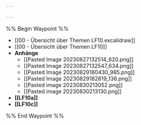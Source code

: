 ```yaml
---

---
```

%% Begin Waypoint %%
- [[00 - Übersicht über Themen LF10.excalidraw]]
- [[00 - Übersicht über Themen LF10]]
- **Anhänge**
	- [[Pasted Image 20230827132514_620.png]]
	- [[Pasted Image 20230827132547_634.png]]
	- [[Pasted Image 20230829180430_985.png]]
	- [[Pasted Image 20230829182819_136.png]]
	- [[Pasted image 20230830213052.png]]
	- [[Pasted image 20230830213130.png]]
- **[[LF10a]]**
- **[[LF10c]]**

%% End Waypoint %%